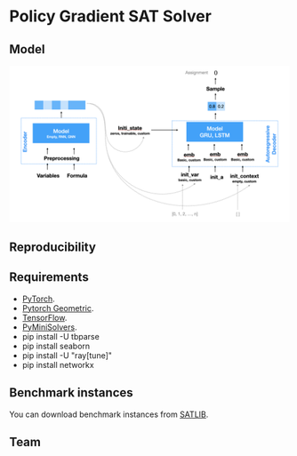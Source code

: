 # Policy Gradient SAT Solver

## Model

![Model](img/modular_model.png)

## Reproducibility

## Requirements

- [PyTorch](https://pytorch.org/get-started/locally/).
- [Pytorch Geometric](https://pytorch-geometric.readthedocs.io/en/latest/notes/installation.html).
- [TensorFlow](https://www.tensorflow.org/install).
- [PyMiniSolvers](https://github.com/liffiton/PyMiniSolvers).
- pip install -U tbparse
- pip install seaborn
- pip install -U "ray[tune]"
- pip install networkx

## Benchmark instances

You can download benchmark instances from [SATLIB](https://www.cs.ubc.ca/~hoos/SATLIB/benchm.html).

## Team
